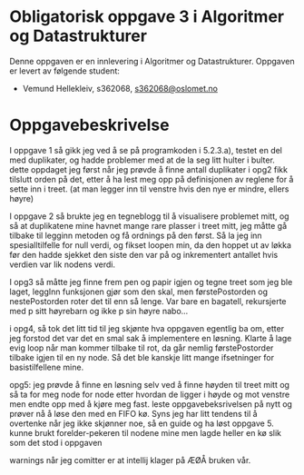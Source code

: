 # Obligatorisk oppgave 3 i Algoritmer og Datastrukturer

Denne oppgaven er en innlevering i Algoritmer og Datastrukturer. 
Oppgaven er levert av følgende student:
* Vemund Hellekleiv, s362068, s362068@oslomet.no


# Oppgavebeskrivelse

I oppgave 1 så gikk jeg ved å se på programkoden i 5.2.3.a), testet en del med duplikater, og hadde problemer med at de la seg litt hulter i bulter.
dette oppdaget jeg først når jeg prøvde å finne antall duplikater i opg2
fikk tilslutt orden på det, etter å ha lest meg opp på definisjonen av reglene for å sette inn i treet. 
(at man legger inn til venstre hvis den nye er mindre, ellers høyre)

I oppgave 2 så brukte jeg en tegneblogg til å visualisere problemet mitt, og så at duplikatene mine havnet mange rare plasser i treet mitt,
jeg måtte gå tilbake til legginn metoden og få ordnings på den først. Så la jeg inn spesialltilfelle for null verdi, og fikset loopen min, da den hoppet ut av løkka
før den hadde sjekket den siste den var på og inkrementert antallet hvis verdien var lik nodens verdi.

I opg3 så måtte jeg finne frem pen og papir igjen og tegne treet som jeg ble laget, leggInn funksjonen gjør som den skal,
men førstePostorden og nestePostorden roter det til enn så lenge. Var bare en bagatell, rekursjerte med p sitt høyrebarn og ikke p sin høyre nabo...

i opg4, så tok det litt tid til jeg skjønte hva oppgaven egentlig ba om, etter jeg forstod det var det en smal sak å implementere en løsning. Klarte å lage evig loop når man kommer tilbake til rot, da går nemlig førstePostorder tilbake igjen til en ny node. Så det ble kanskje litt mange ifsetninger for basistilfellene mine.

opg5: jeg prøvde å finne en løsning selv ved å finne høyden til treet mitt og så ta for meg node for node etter hvordan de ligger i høyde og mot venstre men endte opp med å kjøre meg fast. leste oppgavebeksrivelsen på nytt og prøver nå å løse den med en FIFO kø. Syns jeg har litt tendens til å overtenke når jeg ikke skjønner noe, så en guide og ha løst oppgave 5. kunne brukt forelder-pekeren til nodene mine men lagde heller en kø slik som det stod i oppgaven



warnings når jeg comitter er at intellij klager på ÆØÅ bruken vår.